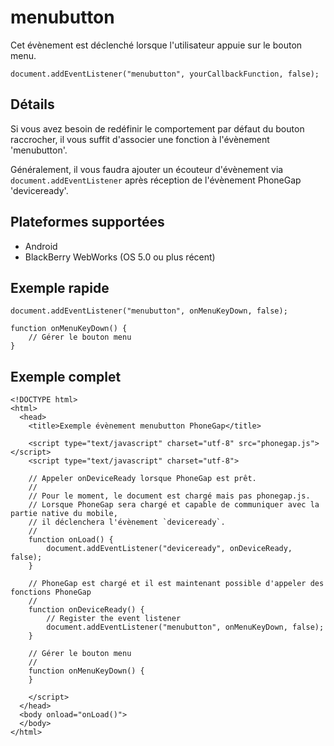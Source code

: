 menubutton
===========

Cet évènement est déclenché lorsque l'utilisateur appuie sur le bouton menu.

    document.addEventListener("menubutton", yourCallbackFunction, false);

Détails
-------

Si vous avez besoin de redéfinir le comportement par défaut du bouton raccrocher, il vous suffit d'associer une fonction à l'évènement 'menubutton'.

Généralement, il vous faudra ajouter un écouteur d'évènement via `document.addEventListener` après réception de l'évènement PhoneGap 'deviceready'.

Plateformes supportées
----------------------

- Android
- BlackBerry WebWorks (OS 5.0 ou plus récent)

Exemple rapide
--------------

    document.addEventListener("menubutton", onMenuKeyDown, false);

    function onMenuKeyDown() {
        // Gérer le bouton menu
    }

Exemple complet
---------------

    <!DOCTYPE html>
    <html>
      <head>
        <title>Exemple évènement menubutton PhoneGap</title>

        <script type="text/javascript" charset="utf-8" src="phonegap.js"></script>
        <script type="text/javascript" charset="utf-8">

        // Appeler onDeviceReady lorsque PhoneGap est prêt.
        //
        // Pour le moment, le document est chargé mais pas phonegap.js.
        // Lorsque PhoneGap sera chargé et capable de communiquer avec la partie native du mobile,
        // il déclenchera l'évènement `deviceready`.
        //
        function onLoad() {
            document.addEventListener("deviceready", onDeviceReady, false);
        }

        // PhoneGap est chargé et il est maintenant possible d'appeler des fonctions PhoneGap
        //
        function onDeviceReady() {
            // Register the event listener
            document.addEventListener("menubutton", onMenuKeyDown, false);
        }

        // Gérer le bouton menu
        //
        function onMenuKeyDown() {
        }

        </script>
      </head>
      <body onload="onLoad()">
      </body>
    </html>

